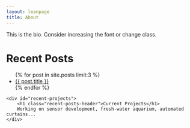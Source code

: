 ```yaml
---
layout: leanpage
title: About
---
```


This is the bio. Consider increasing the font or change class.



<div id="recent-container">
	<div id="recent-posts">
		<h1 class="recent-posts-header">Recent Posts</h1>
		<ul class="archive">
		{% for post in site.posts limit:3 %}
			<li>
	          <a href="{{ post.url }}">
	            {{ post.title }}
	          </a>
		    </li>
		{% endfor %}
		</ul>
	</div>

	<div id="recent-projects">
		<h1 class="recent-posts-header">Current Projects</h1>
		Working on sensor development, fresh-water aquarium, automated curtains...
	</div>
</div>
